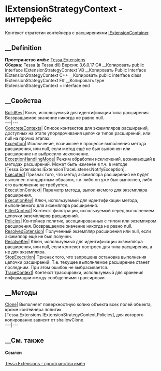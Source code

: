 # IExtensionStrategyContext - интерфейс
Контекст стратегии контейнера с расширениями
[IExtensionContainer](T_Tessa_Extensions_IExtensionContainer.htm).
## __Definition
 **Пространство имён:** [Tessa.Extensions](N_Tessa_Extensions.htm)  
 **Сборка:** Tessa (в Tessa.dll) Версия: 3.6.0.17
C# __Копировать
     public interface IExtensionStrategyContext
VB __Копировать
     Public Interface IExtensionStrategyContext
C++ __Копировать
     public interface class IExtensionStrategyContext
F# __Копировать
     type IExtensionStrategyContext = interface end
##  __Свойства
[BuildKey](P_Tessa_Extensions_IExtensionStrategyContext_BuildKey.htm)|  Ключ,
используемый для идентификации типа расширения. Возвращаемое значение никогда
не равно null.  
---|---  
[ConcreteContexts](P_Tessa_Extensions_IExtensionStrategyContext_ConcreteContexts.htm)|
Список контекстов для экземпляров расширений, доступных на этапе
упорядочивания цепочки типов расширений, или null на прочих этапах.  
[Exception](P_Tessa_Extensions_IExtensionStrategyContext_Exception.htm)|
Исключение, возникшее в процессе выполнения метода расширения, или null, если
метод ещё не был выполнен или расширение не выбросило исключение.  
[ExceptionHandlingMode](P_Tessa_Extensions_IExtensionStrategyContext_ExceptionHandlingMode.htm)|
Режим обработки исключений, возникающий в методах расширений. Может быть
изменён в т.ч. в методе
[Tessa.Extensions.IExtensionTraceListener.NotifyException].  
[Executed](P_Tessa_Extensions_IExtensionStrategyContext_Executed.htm)|
Признак того, что метод экземпляра расширения не будет выполнен стандартным
образом, т.к. либо он уже был выполнен, либо его выполнение не требуется.  
[ExecutionContext](P_Tessa_Extensions_IExtensionStrategyContext_ExecutionContext.htm)|
Параметр метода, выполняемого для экземпляра расширения.  
[ExecutionKey](P_Tessa_Extensions_IExtensionStrategyContext_ExecutionKey.htm)|
Ключ, используемый для идентификации метода, выполняемого для экземпляра
расширения.  
[FilterContext](P_Tessa_Extensions_IExtensionStrategyContext_FilterContext.htm)|
Контекст фильтрации, используемый перед выполнением цепочки экземпляров
расширений.  
[Policies](P_Tessa_Extensions_IExtensionStrategyContext_Policies.htm)|
Контейнер политик, ассоциированных с типом или экземпяром расширения.
Возвращаемое значение никогда не равно null.  
[ResolvedExtension](P_Tessa_Extensions_IExtensionStrategyContext_ResolvedExtension.htm)|
Полученный экземпляр расширения или null, если экземпляр ещё не был получен.  
[ResolveKey](P_Tessa_Extensions_IExtensionStrategyContext_ResolveKey.htm)|
Ключ, используемый для идентификации экземпляра расширения, или null, если
контекст построен для типа расширения, а не для экземпляра.  
[StopExecution](P_Tessa_Extensions_IExtensionStrategyContext_StopExecution.htm)|
Признак того, что запрошена остановка выполнения цепочки расширений. Т.е.
текущее выполняемое расширение станет последним. При этом ошибок не
выбрасывается.  
[TraceContext](P_Tessa_Extensions_IExtensionStrategyContext_TraceContext.htm)|
Контекст трассировки, используемый для хранения информации между сообщениями
трассировки.  
##  __Методы
[Clone](M_Tessa_Extensions_IExtensionStrategyContext_Clone.htm)|  Выполняет
поверхностную копию объекта всех полей объекта, кроме контейнера политик
[Tessa.Extensions.IExtensionStrategyContext.Policies], для которого
копирование зависит от shallowClone.  
---|---  
## __См. также
#### Ссылки
[Tessa.Extensions - пространство имён](N_Tessa_Extensions.htm)
